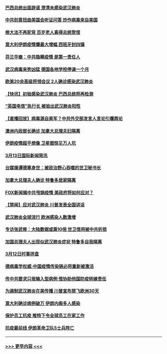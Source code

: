 #### [巴西总统出面辟谣  澄清未感染武汉肺炎](../pages/prog202/a102799066.md?t=03140602) 
#### [中共刻意扭曲美国会听证问答 炒作病毒来自美国](../pages/prog202/a102799022.md?t=03140602) 
#### [修大法不再驼背 百岁老人喜得总统贺信](../pages/prog202/a102799026.md?t=03140602) 
#### [意大利伊朗疫情爆最大增幅 西班牙封四镇](../pages/prog202/a102798969.md?t=03140602) 
#### [芬兰华裔：中共隐瞒疫情 是第一责任人](../pages/prog202/a102798951.md?t=03140602) 
#### [武汉病毒来势凶猛 德国各地学校停课一个月](../pages/prog202/a102798978.md?t=03140602) 
#### [欧美20余高级将领会议 2人确诊感染武汉肺炎](../pages/prog202/a102798930.md?t=03140602) 
#### [【快讯】初验感染武汉肺炎 巴西总统将再检测](../pages/prog202/a102798917.md?t=03140602) 
#### [“英国电信”执行长 被验出武汉肺炎阳性](../pages/prog202/a102798904.md?t=03140602) 
#### [【直播回放】病毒源自美军？中共外交部发言人言论引爆舆论](../pages/prog202/a102798842.md?t=03140602) 
#### [澳洲内政部长确诊 加拿大总理夫妇隔离](../pages/prog202/a102798781.md?t=03140602) 
#### [伊朗疫情超乎想像 卫星图惊见万人坑](../pages/prog202/a102798711.md?t=03140602) 
#### [3月13日国际新闻简讯](../pages/prog202/a102798719.md?t=03140602) 
#### [台媒揭谭德塞身世：被政治野心吞噬的世卫秘书长](../pages/prog202/a102798536.md?t=03140602) 
#### [加拿大总理夫人确诊 特鲁多居家隔离](../pages/prog202/a102798517.md?t=03140602) 
#### [FOX新闻揭中共甩锅疫情 美政府将如何应对？](../pages/prog202/a102798399.md?t=03140602) 
#### [【禁闻】应对武汉肺炎 川普发表全国讲话](../pages/prog202/a102798327.md?t=03140602) 
#### [武汉肺炎全球流行 欧洲感染人数激增](../pages/prog202/a102798382.md?t=03140602) 
#### [专访张武修：大陆数据或乘10倍 世卫信用被中共折损](../pages/prog202/a102798376.md?t=03140602) 
#### [加国总理夫人出现似武汉肺炎症状 特鲁多自我隔离](../pages/prog202/a102798326.md?t=03140602) 
#### [3月12日时事拼盘](../pages/prog202/a102798314.md?t=03140602) 
#### [德病毒学权威:中国疫情传染链必将重新被激活](../pages/prog202/a102798303.md?t=03140602) 
#### [传中共要求只报输入型病例  借协助他国防疫转嫁责任](../pages/prog202/a102798279.md?t=03140602) 
#### [为遏制武汉肺炎在美传播 川普宣布禁飞欧洲30天](../pages/prog202/a102798249.md?t=03140602) 
#### [意大利确诊病例破万 伊朗内阁多人感染](../pages/prog202/a102798155.md?t=03140602) 
#### [保护员工抗疫 推特下令全球员工在家工作](../pages/prog202/a102798053.md?t=03140602) 
#### [抗疫最前线 伊朗革命卫队5士兵阵亡](../pages/prog202/a102798033.md?t=03140602) 

----
#### [ >>> 更早内容 <<< ](../indexes/prog202-earlier.md)
